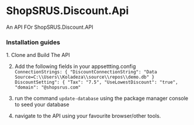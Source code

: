 # ShopSRUS.Discount.Api
An API FOr ShopSRUS.Discount.API

<h3> Installation guides </h3>
1. Clone and Build The API

2.  Add  the following fields in your appsettting.config <br>
    `ConnectionStrings: {
    "DiscountConnectionString": "Data Source=C:\\Users\\Koladeza\\source\\repos\\demo.db"
  }` <br>
    `DiscountSetting": {
    "Tax": "7.5",
    "UseLowestDiscount": "true",
    "domain": "@shopsrus.com"` <br>
   


3. run the command `update-database` using the package manager console to seed your database <br>

7. navigate to the API using your favourite browser/other tools.
